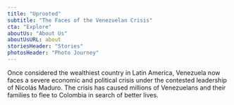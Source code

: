 ```yaml
---
title: "Uprooted"
subtitle: "The Faces of the Venezuelan Crisis"
cta: "Explore"
aboutUs: "About Us"
aboutUsURL: about
storiesHeader: "Stories"
photosHeader: "Photo Journey"
---
```

Once considered the wealthiest country in Latin America, Venezuela now faces a severe economic and political crisis under the contested leadership of Nicolás Maduro. The crisis has caused millions of Venezuelans and their families to flee to Colombia in search of better lives.
